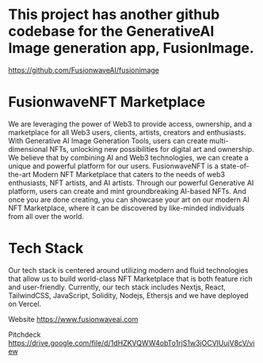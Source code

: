 # This project has another github codebase for the GenerativeAI Image generation app, FusionImage.

https://github.com/FusionwaveAI/fusionimage

# FusionwaveNFT Marketplace

We are leveraging the power of Web3 to provide access, ownership, and a marketplace for all Web3 users, clients, artists, creators and enthusiasts. With Generative AI Image Generation Tools, users can create multi-dimensional NFTs, unlocking new possibilities for digital art and ownership. We believe that by combining AI and Web3 technologies, we can create a unique and powerful platform for our users. FusionwaveNFT is a state-of-the-art Modern NFT Marketplace that caters to the needs of web3 enthusiasts, NFT artists, and AI artists. Through our powerful Generative AI platform, users can create and mint groundbreaking AI-based NFTs. And once you are done creating, you can showcase your art on our modern AI NFT Marketplace, where it can be discovered by like-minded individuals from all over the world.

# Tech Stack

Our tech stack is centered around utilizing modern and fluid technologies that allow us to build world-class NFT Marketplace that is both feature rich and user-friendly. Currently, our tech stack includes Nextjs, React, TailwindCSS, JavaScript, Solidity, Nodejs, Ethersjs and we have deployed on Vercel.

Website
https://www.fusionwaveai.com


Pitchdeck
https://drive.google.com/file/d/1dHZKVQWW4obTo1rjS1w3jOCVlUujV8cV/view
